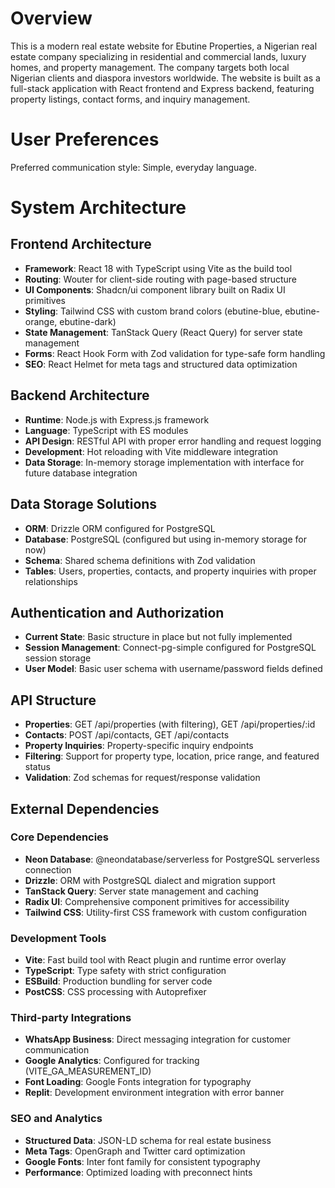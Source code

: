 # Overview

This is a modern real estate website for Ebutine Properties, a Nigerian real estate company specializing in residential and commercial lands, luxury homes, and property management. The company targets both local Nigerian clients and diaspora investors worldwide. The website is built as a full-stack application with React frontend and Express backend, featuring property listings, contact forms, and inquiry management.

# User Preferences

Preferred communication style: Simple, everyday language.

# System Architecture

## Frontend Architecture
- **Framework**: React 18 with TypeScript using Vite as the build tool
- **Routing**: Wouter for client-side routing with page-based structure
- **UI Components**: Shadcn/ui component library built on Radix UI primitives
- **Styling**: Tailwind CSS with custom brand colors (ebutine-blue, ebutine-orange, ebutine-dark)
- **State Management**: TanStack Query (React Query) for server state management
- **Forms**: React Hook Form with Zod validation for type-safe form handling
- **SEO**: React Helmet for meta tags and structured data optimization

## Backend Architecture
- **Runtime**: Node.js with Express.js framework
- **Language**: TypeScript with ES modules
- **API Design**: RESTful API with proper error handling and request logging
- **Development**: Hot reloading with Vite middleware integration
- **Data Storage**: In-memory storage implementation with interface for future database integration

## Data Storage Solutions
- **ORM**: Drizzle ORM configured for PostgreSQL
- **Database**: PostgreSQL (configured but using in-memory storage for now)
- **Schema**: Shared schema definitions with Zod validation
- **Tables**: Users, properties, contacts, and property inquiries with proper relationships

## Authentication and Authorization
- **Current State**: Basic structure in place but not fully implemented
- **Session Management**: Connect-pg-simple configured for PostgreSQL session storage
- **User Model**: Basic user schema with username/password fields defined

## API Structure
- **Properties**: GET /api/properties (with filtering), GET /api/properties/:id
- **Contacts**: POST /api/contacts, GET /api/contacts
- **Property Inquiries**: Property-specific inquiry endpoints
- **Filtering**: Support for property type, location, price range, and featured status
- **Validation**: Zod schemas for request/response validation

## External Dependencies

### Core Dependencies
- **Neon Database**: @neondatabase/serverless for PostgreSQL serverless connection
- **Drizzle**: ORM with PostgreSQL dialect and migration support
- **TanStack Query**: Server state management and caching
- **Radix UI**: Comprehensive component primitives for accessibility
- **Tailwind CSS**: Utility-first CSS framework with custom configuration

### Development Tools
- **Vite**: Fast build tool with React plugin and runtime error overlay
- **TypeScript**: Type safety with strict configuration
- **ESBuild**: Production bundling for server code
- **PostCSS**: CSS processing with Autoprefixer

### Third-party Integrations
- **WhatsApp Business**: Direct messaging integration for customer communication
- **Google Analytics**: Configured for tracking (VITE_GA_MEASUREMENT_ID)
- **Font Loading**: Google Fonts integration for typography
- **Replit**: Development environment integration with error banner

### SEO and Analytics
- **Structured Data**: JSON-LD schema for real estate business
- **Meta Tags**: OpenGraph and Twitter card optimization
- **Google Fonts**: Inter font family for consistent typography
- **Performance**: Optimized loading with preconnect hints